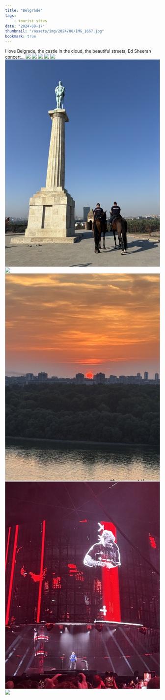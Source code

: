 ```yaml
---
title: "Belgrade"
tags:
    - tourist sites
date: "2024-08-17"
thumbnail: "/assets/img/2024/08/IMG_1667.jpg"
bookmark: true
---
```


I love Belgrade, the castle in the cloud, the beautiful streets, Ed Sheeran concert...
![](/assets/img/2024/08/IMG_1633.jpg)
![](/assets/img/2024/08/IMG_1637.jpg)
![](/assets/img/2024/08/IMG_1662.jpg)
![](/assets/img/2024/08/IMG_1654.jpg)
![](/assets/img/2024/08/IMG_1665.jpg)
![](/assets/img/2024/08/IMG_1683.jpg)
![](/assets/img/2024/08/IMG_1679.jpg)
![](/assets/img/2024/08/IMG_1906.jpg)
![](/assets/img/2024/08/IMG_2092.jpg)
![](/assets/img/2024/08/IMG_2104.jpg)